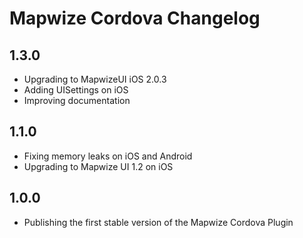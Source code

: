 # Mapwize Cordova Changelog

## 1.3.0

- Upgrading to MapwizeUI iOS 2.0.3
- Adding UISettings on iOS
- Improving documentation

## 1.1.0

- Fixing memory leaks on iOS and Android
- Upgrading to Mapwize UI 1.2 on iOS

## 1.0.0

- Publishing the first stable version of the Mapwize Cordova Plugin
